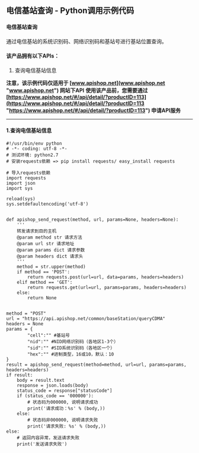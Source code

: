 ## 电信基站查询 - Python调用示例代码

#### 电信基站查询
通过电信基站的系统识别码、网络识别码和基站号进行基站位置查询。

#### 该产品拥有以下APIs：
1. 查询电信基站信息

**注意，该示例代码仅适用于 [www.apishop.net](www.apishop.net "www.apishop.net") 网站下API**
**使用该产品前，您需要通过 [https://www.apishop.net/#/api/detail/?productID=113](https://www.apishop.net/#/api/detail/?productID=113 "https://www.apishop.net/#/api/detail/?productID=113") 申请API服务**

---

#### 1.查询电信基站信息

```
#!/usr/bin/env python
# -*- coding: utf-8 -*-
# 测试环境: python2.7
# 安装requests依赖 => pip install requests/ easy_install requests

# 导入requests依赖
import requests
import json
import sys

reload(sys)
sys.setdefaultencoding('utf-8')


def apishop_send_request(method, url, params=None, headers=None):
    '''
    转发请求到目的主机
    @param method str 请求方法
    @param url str 请求地址
    @param params dict 请求参数
    @param headers dict 请求头
    '''
    method = str.upper(method)
    if method == 'POST':
        return requests.post(url=url, data=params, headers=headers)
    elif method == 'GET':
        return requests.get(url=url, params=params, headers=headers)
    else:
        return None


method = "POST"
url = "https://api.apishop.net/common/baseStation/queryCDMA"
headers = None
params = {			
		"cell":"" #基站号			
		"nid":"" #NID网络识别码（各地区1-3个）			
		"sid":"" #SID系统识别码（各地区一个）			
		"hex":"" #进制类型，16或10，默认：10
}
result = apishop_send_request(method=method, url=url, params=params, headers=headers)
if result:
    body = result.text
    response = json.loads(body)
    status_code = response["statusCode"]
    if (status_code == '000000'):
        # 状态码为000000, 说明请求成功
        print('请求成功：%s' % (body,))
    else:
        # 状态码非000000, 说明请求失败
        print('请求失败: %s' % (body,))
else:
    # 返回内容异常，发送请求失败
    print('发送请求失败')


```
